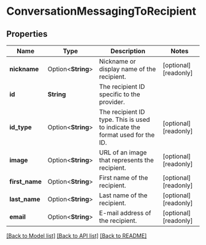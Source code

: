 # ConversationMessagingToRecipient

## Properties

Name | Type | Description | Notes
------------ | ------------- | ------------- | -------------
**nickname** | Option<**String**> | Nickname or display name of the recipient. | [optional][readonly]
**id** | **String** | The recipient ID specific to the provider. | 
**id_type** | Option<**String**> | The recipient ID type. This is used to indicate the format used for the ID. | [optional][readonly]
**image** | Option<**String**> | URL of an image that represents the recipient. | [optional][readonly]
**first_name** | Option<**String**> | First name of the recipient. | [optional][readonly]
**last_name** | Option<**String**> | Last name of the recipient. | [optional][readonly]
**email** | Option<**String**> | E-mail address of the recipient. | [optional][readonly]

[[Back to Model list]](../README.md#documentation-for-models) [[Back to API list]](../README.md#documentation-for-api-endpoints) [[Back to README]](../README.md)


